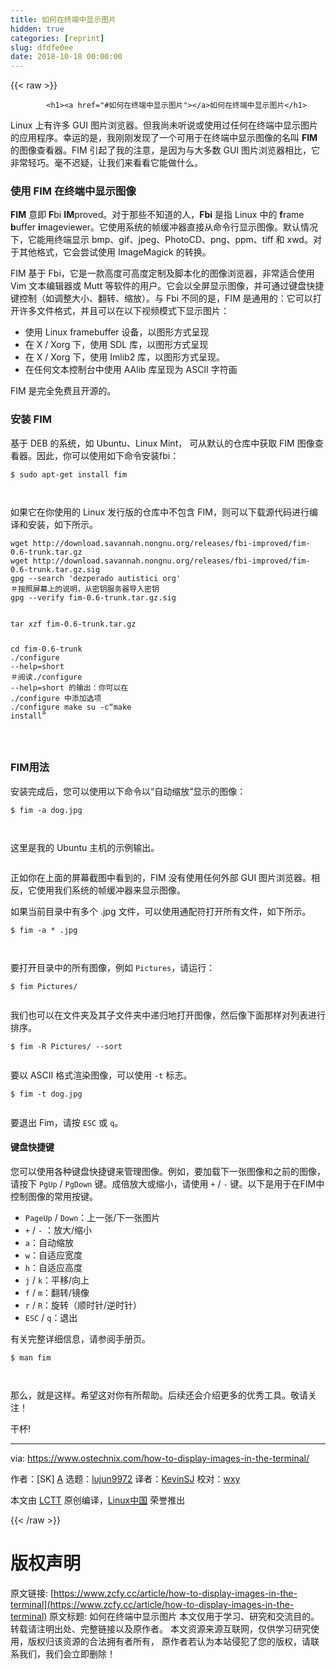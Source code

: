 ```yaml
---
title: 如何在终端中显示图片
hidden: true
categories: [reprint]
slug: dfdfe0ee
date: 2018-10-18 00:00:00
---
```


{{< raw >}}

            <h1><a href="#如何在终端中显示图片"></a>如何在终端中显示图片</h1>
<p>Linux 上有许多 GUI 图片浏览器。但我尚未听说或使用过任何在终端中显示图片的应用程序。幸运的是，我刚刚发现了一个可用于在终端中显示图像的名叫 <strong>FIM</strong> 的图像查看器。FIM 引起了我的注意，是因为与大多数 GUI 图片浏览器相比，它非常轻巧。毫不迟疑，让我们来看看它能做什么。</p>
<h3><a href="#使用-fim-在终端中显示图像"></a>使用 FIM 在终端中显示图像</h3>
<p><strong>FIM</strong> 意即 <strong>F</strong>bi <strong>IM</strong>proved。对于那些不知道的人，<strong>Fbi</strong> 是指 Linux 中的 <strong>f</strong>rame <strong>b</strong>uffer <strong>i</strong>mageviewer。它使用系统的帧缓冲器直接从命令行显示图像。默认情况下，它能用终端显示 bmp、gif、jpeg、PhotoCD、png、ppm、tiff 和 xwd。对于其他格式，它会尝试使用 ImageMagick 的转换。</p>
<p>FIM 基于 Fbi，它是一款高度可高度定制及脚本化的图像浏览器，非常适合使用 Vim 文本编辑器或 Mutt 等软件的用户。它会以全屏显示图像，并可通过键盘快捷键控制（如调整大小、翻转、缩放）。与 Fbi 不同的是，FIM 是通用的：它可以打开许多文件格式，并且可以在以下视频模式下显示图片：</p>
<ul>
<li>使用 Linux framebuffer 设备，以图形方式呈现</li>
<li>在 X / Xorg 下，使用 SDL 库，以图形方式呈现</li>
<li>在 X / Xorg 下，使用 Imlib2 库，以图形方式呈现。</li>
<li>在任何文本控制台中使用 AAlib 库呈现为 ASCII 字符画</li>
</ul>
<p>FIM 是完全免费且开源的。</p>
<h3><a href="#安装-fim"></a>安装 FIM</h3>
<p>基于 DEB 的系统，如 Ubuntu、Linux Mint， 可从默认的仓库中获取 FIM 图像查看器。因此，你可以使用如下命令安装fbi：</p>
<pre><code class="hljs routeros">$ sudo apt-<span class="hljs-builtin-name">get</span> install fim

</code></pre><p>如果它在你使用的 Linux 发行版的仓库中不包含 FIM，则可以下载源代码进行编译和安装，如下所示。</p>
<pre><code class="hljs stylus">wget http:<span class="hljs-comment">//download.savannah.nongnu.org/releases/fbi-improved/fim-0.6-trunk.tar.gz</span>
wget http:<span class="hljs-comment">//download.savannah.nongnu.org/releases/fbi-improved/fim-0.6-trunk.tar.gz.sig</span>
gpg --search <span class="hljs-string">'dezperado autistici org'</span>
＃按照屏幕上的说明，从密钥服务器导入密钥
gpg --verify fim-<span class="hljs-number">0.6</span>-trunk<span class="hljs-selector-class">.tar</span><span class="hljs-selector-class">.gz</span><span class="hljs-selector-class">.sig</span>

</code></pre><pre><code class="hljs jboss-cli">tar xzf fim-0.6-trunk.tar.gz
<span class="hljs-keyword">cd</span> fim-0.6-trunk
<span class="hljs-string">./configure</span> <span class="hljs-params">--help=short</span>
＃阅读<span class="hljs-string">./configure</span> <span class="hljs-params">--help=short</span> 的输出：你可以在 <span class="hljs-string">./configure</span> 中添加选项
<span class="hljs-string">./configure</span>
make
su -c“make install”

</code></pre><h3><a href="#fim用法"></a>FIM用法</h3>
<p>安装完成后，您可以使用以下命令以“自动缩放”显示的图像：</p>
<pre><code class="hljs stylus">$ fim -<span class="hljs-selector-tag">a</span> dog<span class="hljs-selector-class">.jpg</span>

</code></pre><p>这里是我的 Ubuntu 主机的示例输出。</p>
<p><a href="https://camo.githubusercontent.com/c35c4e1421fe847ab27cefeabce64448a3b58b1f/687474703a2f2f7777772e6f73746563686e69782e636f6d2f77702d636f6e74656e742f75706c6f6164732f323031382f30352f66696d2d312e706e67"><img src="https://p0.ssl.qhimg.com/t011145a479ff88807e.png" alt=""></a></p>
<p>正如你在上面的屏幕截图中看到的，FIM 没有使用任何外部 GUI 图片浏览器。相反，它使用我们系统的帧缓冲器来显示图像。</p>
<p>如果当前目录中有多个 .jpg 文件，可以使用通配符打开所有文件，如下所示。</p>
<pre><code class="hljs shell"><span class="hljs-meta">$</span><span class="bash"> fim -a * .jpg</span>

</code></pre><p>要打开目录中的所有图像，例如 <code>Pictures</code>，请运行：</p>
<pre><code class="hljs shell"><span class="hljs-meta">$</span><span class="bash"> fim Pictures/</span>

</code></pre><p>我们也可以在文件夹及其子文件夹中递归地打开图像，然后像下面那样对列表进行排序。</p>
<pre><code class="hljs shell"><span class="hljs-meta">$</span><span class="bash"> fim -R Pictures/ --sort</span>

</code></pre><p>要以 ASCII 格式渲染图像，可以使用 <code>-t</code> 标志。</p>
<pre><code class="hljs shell"><span class="hljs-meta">$</span><span class="bash"> fim -t dog.jpg</span>

</code></pre><p>要退出 Fim，请按 <code>ESC</code> 或 <code>q</code>。</p>
<h4><a href="#键盘快捷键"></a>键盘快捷键</h4>
<p>您可以使用各种键盘快捷键来管理图像。例如，要加载下一张图像和之前的图像，请按下 <code>PgUp</code> / <code>PgDown</code> 键。成倍放大或缩小，请使用 <code>+</code> / <code>-</code> 键。以下是用于在FIM中控制图像的常用按键。</p>
<ul>
<li><code>PageUp</code> / <code>Down</code>：上一张/下一张图片</li>
<li><code>+</code> / <code>-</code> ：放大/缩小</li>
<li><code>a</code>：自动缩放</li>
<li><code>w</code>：自适应宽度</li>
<li><code>h</code>：自适应高度</li>
<li><code>j</code> / <code>k</code>：平移/向上</li>
<li><code>f</code> / <code>m</code>：翻转/镜像</li>
<li><code>r</code> / <code>R</code>：旋转（顺时针/逆时针）</li>
<li><code>ESC</code> / <code>q</code>：退出</li>
</ul>
<p>有关完整详细信息，请参阅手册页。</p>
<pre><code class="hljs shell"><span class="hljs-meta">$</span><span class="bash"> man fim</span>

</code></pre><p>那么，就是这样。希望这对你有所帮助。后续还会介绍更多的优秀工具。敬请关注！</p>
<p>干杯!</p>
<hr>
<p>via: <a href="https://www.ostechnix.com/how-to-display-images-in-the-terminal/">https://www.ostechnix.com/how-to-display-images-in-the-terminal/</a></p>
<p>作者：[SK] <a href="https://www.ostechnix.com/author/sk/">A</a> 选题：<a href="https://github.com/lujun9972">lujun9972</a> 译者：<a href="https://github.com/KevinSJ">KevinSJ</a> 校对：<a href="https://github.com/wxy">wxy</a></p>
<p>本文由 <a href="https://github.com/LCTT/TranslateProject">LCTT</a> 原创编译，<a href="https://linux.cn/">Linux中国</a> 荣誉推出</p>

          
{{< /raw >}}

# 版权声明
原文链接: [https://www.zcfy.cc/article/how-to-display-images-in-the-terminal](https://www.zcfy.cc/article/how-to-display-images-in-the-terminal)
原文标题: 如何在终端中显示图片
本文仅用于学习、研究和交流目的。转载请注明出处、完整链接以及原作者。
本文资源来源互联网，仅供学习研究使用，版权归该资源的合法拥有者所有，
原作者若认为本站侵犯了您的版权，请联系我们，我们会立即删除！
